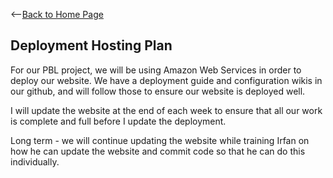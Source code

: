 <--[Back to Home Page](/justincode/)

## Deployment Hosting Plan

For our PBL project, we will be using Amazon Web Services in order to deploy our website. We have a deployment guide and configuration wikis in our github, and will follow those to ensure our website is deployed well.</p>
I will update the website at the end of each week to ensure that all our work is complete and full before I update the deployment.

Long term - we will continue updating the website while training Irfan on how he can update the website and commit code so that he can do this individually.</p>

